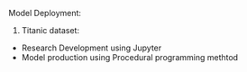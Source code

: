 Model Deployment:

1. Titanic dataset:
- Research Development using Jupyter
- Model production using Procedural programming methtod 
